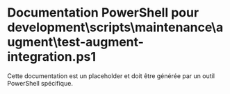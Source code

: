 # Documentation PowerShell pour development\scripts\maintenance\augment\test-augment-integration.ps1

Cette documentation est un placeholder et doit être générée par un outil PowerShell spécifique.
